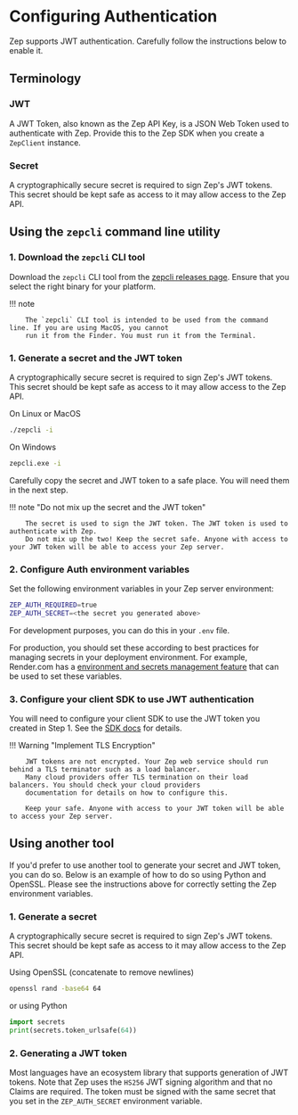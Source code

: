 # Configuring Authentication

Zep supports JWT authentication. Carefully follow the instructions below to enable it.

## Terminology

### JWT

A JWT Token, also known as the Zep API Key, is a JSON Web Token used to authenticate with Zep. Provide this to the Zep SDK when you create a `ZepClient` instance.

### Secret

A cryptographically secure secret is required to sign Zep's JWT tokens. This secret should be kept safe as access to it may allow access to the Zep API.

## Using the `zepcli` command line utility

### 1. Download the `zepcli` CLI tool

Download the `zepcli` CLI tool from the [zepcli releases page](https://github.com/getzep/zepcli/releases). 
Ensure that you select the right binary for your platform. 

!!! note

        The `zepcli` CLI tool is intended to be used from the command line. If you are using MacOS, you cannot
        run it from the Finder. You must run it from the Terminal.


### 1. Generate a secret and the JWT token
A cryptographically secure secret is required to sign Zep's JWT tokens. This secret should be kept safe as access to it may allow access to the Zep API.

On Linux or MacOS
```sh
./zepcli -i
```

On Windows
```sh
zepcli.exe -i
```

Carefully copy the secret and JWT token to a safe place. You will need them in the next step.

!!! note "Do not mix up the secret and the JWT token"

        The secret is used to sign the JWT token. The JWT token is used to authenticate with Zep. 
        Do not mix up the two! Keep the secret safe. Anyone with access to your JWT token will be able to access your Zep server.

### 2. Configure Auth environment variables
Set the following environment variables in your Zep server environment:

```sh
ZEP_AUTH_REQUIRED=true
ZEP_AUTH_SECRET=<the secret you generated above>
```

For development purposes, you can do this in your
`.env` file. 

For production, you should set these according to best practices for managing secrets in your deployment environment. 
For example, Render.com has a [environment and secrets management feature](https://render.com/docs/configure-environment-variables) that can be used to set these variables.

### 3. Configure your client SDK to use JWT authentication

You will need to configure your client SDK to use the JWT token you created in Step 1. See the [SDK docs](../sdk/index.md) for details.

!!! Warning "Implement TLS Encryption"

        JWT tokens are not encrypted. Your Zep web service should run behind a TLS terminator such as a load balancer. 
        Many cloud providers offer TLS termination on their load balancers. You should check your cloud providers
        documentation for details on how to configure this.

        Keep your safe. Anyone with access to your JWT token will be able to access your Zep server. 


## Using another tool

If you'd prefer to use another tool to generate your secret and JWT token, you can do so. Below is an example of how to do so using Python and OpenSSL. Please see the instructions above for correctly setting the Zep environment variables.

### 1. Generate a secret
A cryptographically secure secret is required to sign Zep's JWT tokens. This secret should be kept safe as access to it may allow access to the Zep API.

Using OpenSSL (concatenate to remove newlines)
```sh
openssl rand -base64 64
```

or using Python
```python
import secrets
print(secrets.token_urlsafe(64))
```

### 2. Generating a JWT token
Most languages have an ecosystem library that supports generation of JWT tokens. Note that Zep uses the `HS256` JWT signing algorithm and that no Claims are required. 
The token must be signed with the same secret that you set in the `ZEP_AUTH_SECRET` environment variable.




